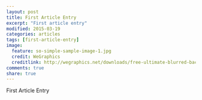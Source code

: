```yaml
---
layout: post
title: First Article Entry
excerpt: "First article entry"
modified: 2015-03-19
categories: articles
tags: [first-article-entry]
image:
  feature: so-simple-sample-image-1.jpg
  credit: WeGraphics
  creditlink: http://wegraphics.net/downloads/free-ultimate-blurred-background-pack/
comments: true
share: true
---
```

First Article Entry